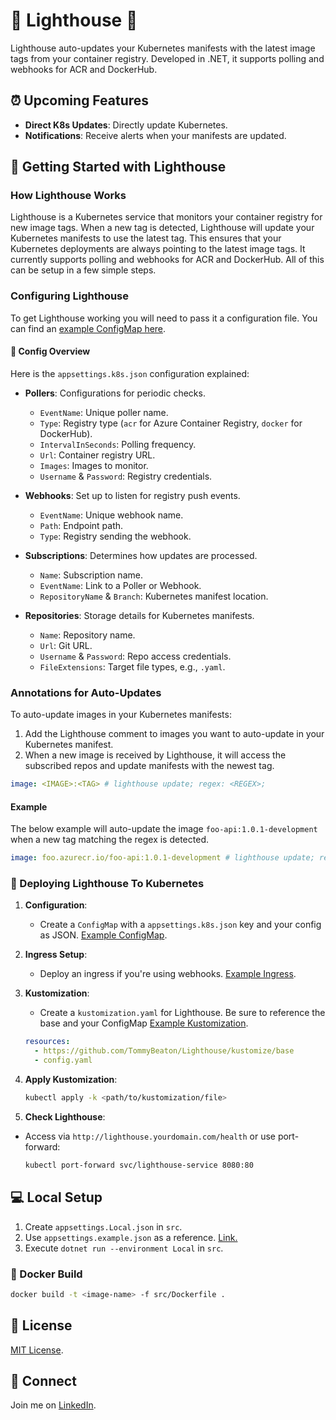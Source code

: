 # 🌟 Lighthouse 🌟

Lighthouse auto-updates your Kubernetes manifests with the latest image tags from your container registry. Developed in .NET, it supports polling and webhooks for ACR and DockerHub.

## ⏰ Upcoming Features

- **Direct K8s Updates**: Directly update Kubernetes.
- **Notifications**: Receive alerts when your manifests are updated.

## 🚏 Getting Started with Lighthouse

### How Lighthouse Works
Lighthouse is a Kubernetes service that monitors your container registry for new image tags.
When a new tag is detected, Lighthouse will update your Kubernetes manifests to use the latest tag.
This ensures that your Kubernetes deployments are always pointing to the latest image tags.
It currently supports polling and webhooks for ACR and DockerHub. All of this can be setup in a few simple steps.

### Configuring Lighthouse
To get Lighthouse working you will need to pass it a configuration file. You can find an [example ConfigMap here](https://github.com/TommyBeaton/Lighthouse/blob/main/kustomize/example/config.yaml).
#### 📝 Config Overview

Here is the `appsettings.k8s.json` configuration explained:

- **Pollers**: Configurations for periodic checks.
    - `EventName`: Unique poller name.
    - `Type`: Registry type (`acr` for Azure Container Registry, `docker` for DockerHub).
    - `IntervalInSeconds`: Polling frequency.
    - `Url`: Container registry URL.
    - `Images`: Images to monitor.
    - `Username` & `Password`: Registry credentials.

- **Webhooks**: Set up to listen for registry push events.
    - `EventName`: Unique webhook name.
    - `Path`: Endpoint path.
    - `Type`: Registry sending the webhook.

- **Subscriptions**: Determines how updates are processed.
    - `Name`: Subscription name.
    - `EventName`: Link to a Poller or Webhook.
    - `RepositoryName` & `Branch`: Kubernetes manifest location.

- **Repositories**: Storage details for Kubernetes manifests.
    - `Name`: Repository name.
    - `Url`: Git URL.
    - `Username` & `Password`: Repo access credentials.
    - `FileExtensions`: Target file types, e.g., `.yaml`.


### Annotations for Auto-Updates

To auto-update images in your Kubernetes manifests:
1. Add the Lighthouse comment to images you want to auto-update in your Kubernetes manifest.
2. When a new image is received by Lighthouse, it will access the subscribed repos and update manifests with the newest tag.
```yaml
image: <IMAGE>:<TAG> # lighthouse update; regex: <REGEX>;
```

#### Example
The below example will auto-update the image `foo-api:1.0.1-development` when a new tag matching the regex is detected.

```yaml
image: foo.azurecr.io/foo-api:1.0.1-development # lighthouse update; regex: .*dev*.;
```

### 🚀 Deploying Lighthouse To Kubernetes

1. **Configuration**:
    - Create a `ConfigMap` with a `appsettings.k8s.json` key and your config as JSON. [Example ConfigMap](https://github.com/TommyBeaton/Lighthouse/blob/main/kustomize/example/config.yaml).

2. **Ingress Setup**:
    - Deploy an ingress if you're using webhooks. [Example Ingress](https://github.com/TommyBeaton/Lighthouse/blob/main/kustomize/example/ingress.yaml).

3. **Kustomization**:
    - Create a `kustomization.yaml` for Lighthouse. Be sure to reference the base and your ConfigMap  [Example Kustomization](https://github.com/TommyBeaton/Lighthouse/blob/main/kustomize/example/kustomization.yaml).
    ```yaml
    resources:
      - https://github.com/TommyBeaton/Lighthouse/kustomize/base
      - config.yaml
    ```

4. **Apply Kustomization**:
    ```bash
    kubectl apply -k <path/to/kustomization/file>
    ```

5. **Check Lighthouse**:
- Access via `http://lighthouse.yourdomain.com/health` or use port-forward:
    ```bash
    kubectl port-forward svc/lighthouse-service 8080:80 
    ```

## 💻 Local Setup

1. Create `appsettings.Local.json` in `src`.
2. Use `appsettings.example.json` as a reference. [Link.](https://github.com/TommyBeaton/Lighthouse/blob/main/src/appsettings.example.json)
3. Execute `dotnet run --environment Local` in `src`.

### 🐳 Docker Build

```bash
docker build -t <image-name> -f src/Dockerfile .
```

## 📜 License

[MIT License](https://choosealicense.com/licenses/mit/).

## 🤝 Connect

Join me on [LinkedIn](https://www.linkedin.com/in/tommy-beaton/).
